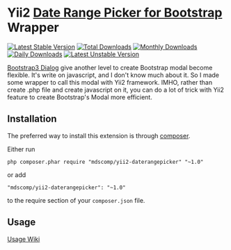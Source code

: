 Yii2 [Date Range Picker for Bootstrap](http://www.daterangepicker.com) Wrapper
=============

[![Latest Stable Version](https://poser.pugx.org/mdscomp/yii2-daterangepicker/v/stable.svg)](https://packagist.org/packages/mdscomp/yii2-daterangepicker) [![Total Downloads](https://poser.pugx.org/mdscomp/yii2-daterangepicker/downloads.svg)](https://packagist.org/packages/mdscomp/yii2-daterangepicker) [![Monthly Downloads](https://poser.pugx.org/mdscomp/yii2-daterangepicker/d/monthly.png)](https://packagist.org/packages/mdscomp/yii2-daterangepicker) [![Daily Downloads](https://poser.pugx.org/mdscomp/yii2-daterangepicker/d/daily.png)](https://packagist.org/packages/mdscomp/yii2-daterangepicker) [![Latest Unstable Version](https://poser.pugx.org/mdscomp/yii2-daterangepicker/v/unstable.svg)](https://packagist.org/packages/mdscomp/yii2-daterangepicker)

[Bootstrap3 Dialog](https://github.com/nakupanda/bootstrap3-dialog) give another level to create Bootstrap modal become flexible. It's write on javascript, and I don't know much about it. So I made
some wrapper to call this modal with Yii2 framework. IMHO, rather than create .php file and create javascript on it, you can do a lot of trick with Yii2 feature to create Bootstrap's Modal more efficient. 

Installation
------------

The preferred way to install this extension is through [composer](http://getcomposer.org/download/).

Either run

```
php composer.phar require "mdscomp/yii2-daterangepicker" "~1.0"
```

or add

```
"mdscomp/yii2-daterangepicker": "~1.0"
```

to the require section of your `composer.json` file.


Usage
-----

[Usage Wiki](https://bitbucket.org/mzdani/mdscomp-daterangepicker/wiki/Usage)